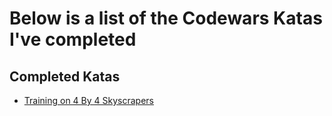 # Below is a list of the Codewars Katas I've completed

## Completed Katas

* [Training on 4 By 4 Skyscrapers](./training_on_4_by_4_skyscrapers)
